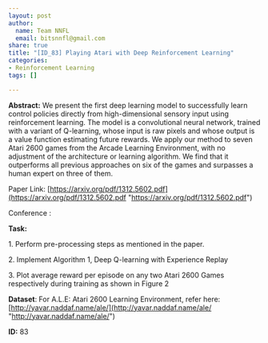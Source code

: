 ```yaml
---
layout: post
author:
  name: Team NNFL
  email: bitsnnfl@gmail.com
share: true
title: "[ID_83] Playing Atari with Deep Reinforcement Learning"
categories:
- Reinforcement Learning
tags: []

---
```

**Abstract:** We present the first deep learning model to successfully learn control policies directly from high-dimensional sensory input using reinforcement learning. The model is a convolutional neural network, trained with a variant of Q-learning, whose input is raw pixels and whose output is a value function estimating future rewards. We apply our method to seven Atari 2600 games from the Arcade Learning Environment, with no adjustment of the architecture or learning algorithm. We find that it outperforms all previous approaches on six of the games and surpasses a human expert on three of them.

Paper Link: [https://arxiv.org/pdf/1312.5602.pdf](https://arxiv.org/pdf/1312.5602.pdf "https://arxiv.org/pdf/1312.5602.pdf")

Conference :

**Task:**

1\. Perform pre-processing steps as mentioned in the paper.

2\. Implement Algorithm 1, Deep Q-learning with Experience Replay

3\. Plot average reward per episode on any two Atari 2600 Games respectively during training as shown in Figure 2

**Dataset**: For A.L.E: Atari 2600 Learning Environment, refer here: [http://yavar.naddaf.name/ale/](http://yavar.naddaf.name/ale/ "http://yavar.naddaf.name/ale/")

**ID:** 83